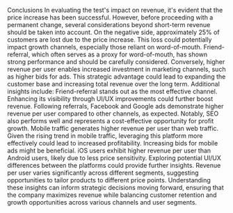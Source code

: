 Conclusions
In evaluating the test's impact on revenue, it's evident that the price increase has been successful. However, before proceeding with a permanent change, several considerations beyond short-term revenue should be taken into account.
On the negative side, approximately 25% of customers are lost due to the price increase. This loss could potentially impact growth channels, especially those reliant on word-of-mouth. Friend-referral, which often serves as a proxy for word-of-mouth, has shown strong performance and should be carefully considered.
Conversely, higher revenue per user enables increased investment in marketing channels, such as higher bids for ads. This strategic advantage could lead to expanding the customer base and increasing total revenue over the long term.
Additional insights include:
Friend-referral stands out as the most effective channel. Enhancing its visibility through UI/UX improvements could further boost revenue.
Following referrals, Facebook and Google ads demonstrate higher revenue per user compared to other channels, as expected. Notably, SEO also performs well and represents a cost-effective opportunity for profit growth.
Mobile traffic generates higher revenue per user than web traffic. Given the rising trend in mobile traffic, leveraging this platform more effectively could lead to increased profitability. Increasing bids for mobile ads might be beneficial.
iOS users exhibit higher revenue per user than Android users, likely due to less price sensitivity. Exploring potential UI/UX differences between the platforms could provide further insights.
Revenue per user varies significantly across different segments, suggesting opportunities to tailor products to different price points.
Understanding these insights can inform strategic decisions moving forward, ensuring that the company maximizes revenue while balancing customer retention and growth opportunities across various channels and user segments.
